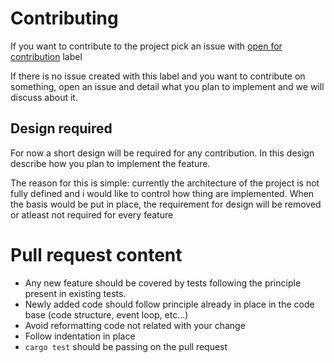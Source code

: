 # Contributing

If you want to contribute to the project pick an issue with [open for contribution](https://github.com/nmeylan/rust-ro/issues?q=is%3Aopen+is%3Aissue+label%3A%22Open+for+contribution%22) label

If there is no issue created with this label and you want to contribute on something, open an issue and detail what you plan to implement and we will discuss about it.

## Design required
For now a short design will be required for any contribution. In this design describe how you plan to implement the feature.

The reason for this is simple: currently the architecture of the project is not fully defined and i would like to control how thing are implemented. When the basis would be put in place, the requirement for design will be removed or atleast not required for every feature

# Pull request content
- Any new feature should be covered by tests following the principle present in existing tests.
- Newly added code should follow principle already in place in the code base (code structure, event loop, etc...)
- Avoid reformatting code not related with your change
- Follow indentation in place
- `cargo test` should be passing on the pull request
